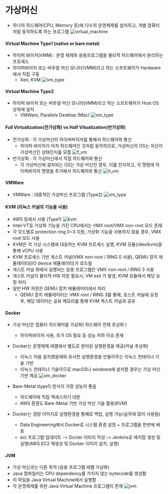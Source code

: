 # 가상머신
* 하나의 하드웨어(CPU, Memory 등)에 다수의 운영체제를 설치하고, 개별 컴퓨터처럼 동작하도록 하는 프로그램
  ![virtual_machine](../img/virtual_machine.png)
#### Virtual Machine Type1 (native or bare metal)
  * 하이퍼 바이저(VMM) : 운영 체제와 응용프로그램을 물리적 하드웨어에서 분리하는 프로세스
  * 하이퍼바이저 또는 버추얼 머신 모니터(VMM)라고 하는 소프트웨어가 Hardware에서 직접 구동
    * Xen, KVM
    ![vm_type](../img/vm_type.png)

#### Virtual Machine Type2
  * 하이퍼 바이저 또는 버추얼 머신 모니터(VMM)라고 하는 소프트웨어가 Host OS 상위에 설치
    * VMWare, Parallels Desktop (Mac)
    ![vm_type](../img/vm_type2.png)
    
#### Full Virtualization(전가상화) vs Half Vitualization(반가상화)
* 전가상화 : 각 가상머신이 하이버파이저를 통해서 하드웨어와 통신
  * 하이퍼 바이저가 마치 하드웨어인 것처럼 동작하므로, 가상머신의 OS는 자신이 가상머신인 상태인지를 모름
  ![f_vm](../img/f_vm.png)
* 반가상화 : 각 가상머신에서 직접 하드웨어와 통신
  * 각 가상머신에 설치되는 OS는 가상 머신인 경우, 이를 인지하고, 각 명령에 하이퍼바이저 명령을 추가해서 하드웨어와 통신
  ![h_vm](../img/h_vm.png)

#### VMWare
* VMWare : 대중적인 가상머신 프로그램 (Type2)
  ![vm_type](../img/vm_type2.png)

#### KVM (리눅스 커널의 기능을 사용)
* AWS 등에서 사용 (Type1)
  ![kvm](../img/kvm.png)
* Intel-VT등 가상화 기능을 가진 CPU에서는 VMX root/VMX non-root 모드 존재
* 각 모드별로 protection ring 0~3 지원, 가상화 기능을 사용하지 않을 경우, VMX root 모드 사용
* KVM은 각 가상 시스템에 대응하는 KVM 프로세스 실행, KVM 모듈(/dev/kvm)을 통해 vCPU 사용
* KVM 프로세스 기반 게스트 커널(VMX non-root / RING 0 사용), QEMU 장치 에뮬레이터(I/O device 에뮬레이터)가 로드됨
* 게스트 커널 위에서 실행되는 응용 프로그램은 VMX non-root / RING 3 사용
* 게스트 커널이 물리적 HW 자원 필요시, VM exit 가 발생, KVM 모듈에서 해당 요청 처리
* 일반 HW 자원은 QEMU 장치 에뮬레이터에서 처리
  * QEMU 장치 에뮬레이터는 VMX root / RING 3를 통해, 호스트 커널에 요청 후, 해당 데이터는 공유 메모리를 통해 KVM 게스트 커널과 공유

#### Docker
* 가상 머신은 컴퓨터 하드웨어를 가상화( 하드웨어 전체 추상화 )
  * 하이퍼바이저 사용, 추가 OS 필요 등 성능 저하 이슈 존재
* Docker는 운영체제 레벨에서 별도로 분리된 실행환경을 제공(커널 추상화)
  * 리눅스 처음 설치했을때와 유사한 실행환경을 만들어주는 리눅스 컨테이너 기술 기반
  * 리눅스 컨테이너 기술이므로 macOS나 windows에 설치할 경우는 가상 머신 기반 제공
  ![vm_docker](../img/vm_docker.png)

* Bare-Metal (type1) 방식이 가장 성능이 좋음
  * 하드웨어에 직접 엑세스하기 대문
  * AWS 환경도 Bare-Metal 기반 가상 머신 기술 활용(KVM)
* Docker는 경량 이미지로 실행환경을 통째로 백업, 실행 가능(실무에 많이 사용됨)
  * Data Engineering에서 Docker로 시스템 환경 설정 + 프로그램을 한번에 배포
  * ex) 프로그램 업데이트 -> Docler 이미지 작성 -> Jenkins로 배치잡 생성 및 실행(AWS EC2 재생성 및 Docker 이미지 설치, 실행)

#### JVM
* 가상 머신과는 다른 목적 (응용 프로그램 레벨 가상화)
* Java 컴파일러는 CPU dependency를 가지지 않는 bytecode를 생성함
* 이 파일을 Java Virtual Machine에서 실행함
* 각 운영체제를 위한 Java Virtual Machine 프로그램이 존재
![jvm](../img/jvm.png)